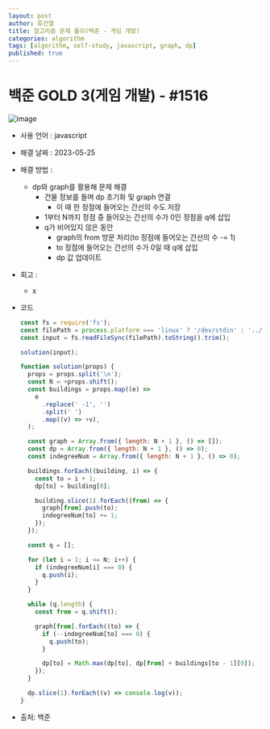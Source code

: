 ```yaml
---
layout: post
author: 류건열
title: 알고리즘 문제 풀이(백준 - 게임 개발)
categories: algorithm
tags: [algorithm, self-study, javascript, graph, dp]
published: true
---
```


# 백준 GOLD 3(게임 개발) - #1516

![image](https://github.com/rjsduf0503/Ryu_Blog/assets/34560965/00058e33-f604-40db-a0fe-fb0b809008a4)

- 사용 언어 : javascript

- 해결 날짜 : 2023-05-25

- 해결 방법 :

  - dp와 graph를 활용해 문제 해결
    - 건물 정보를 돌며 dp 초기화 및 graph 연결
      - 이 때 한 정점에 들어오는 간선의 수도 저장
    - 1부터 N까지 정점 중 들어오는 간선의 수가 0인 정점을 q에 삽입
    - q가 비어있지 않은 동안
      - graph의 from 방문 처리(to 정점에 들어오는 간선의 수 -= 1)
      - to 정점에 들어오는 간선의 수가 0일 때 q에 삽입
      - dp 값 업데이트

- 회고 :

  - x

- 코드

  ```javascript
  const fs = require('fs');
  const filePath = process.platform === 'linux' ? '/dev/stdin' : '../input.txt';
  const input = fs.readFileSync(filePath).toString().trim();

  solution(input);

  function solution(props) {
    props = props.split('\n');
    const N = +props.shift();
    const buildings = props.map((e) =>
      e
        .replace(' -1', '')
        .split(' ')
        .map((v) => +v),
    );

    const graph = Array.from({ length: N + 1 }, () => []);
    const dp = Array.from({ length: N + 1 }, () => 0);
    const indegreeNum = Array.from({ length: N + 1 }, () => 0);

    buildings.forEach((building, i) => {
      const to = i + 1;
      dp[to] = building[0];

      building.slice(1).forEach((from) => {
        graph[from].push(to);
        indegreeNum[to] += 1;
      });
    });

    const q = [];

    for (let i = 1; i <= N; i++) {
      if (indegreeNum[i] === 0) {
        q.push(i);
      }
    }

    while (q.length) {
      const from = q.shift();

      graph[from].forEach((to) => {
        if (--indegreeNum[to] === 0) {
          q.push(to);
        }

        dp[to] = Math.max(dp[to], dp[from] + buildings[to - 1][0]);
      });
    }

    dp.slice(1).forEach((v) => console.log(v));
  }
  ```

- 출처: 백준
